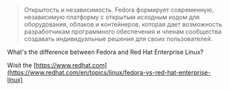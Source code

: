 > Открытость и независимость.
Fedora формирует современную, независимую платформу с открытым исходным кодом для оборудования, облаков и контейнеров, которая дает возможность разработчикам программного обеспечения и членам сообщества создавать индивидуальные решения для своих пользователей.

What's the difference between Fedora and Red Hat Enterprise Linux?

Wisit the [https://www.redhat.com](https://www.redhat.com/en/topics/linux/fedora-vs-red-hat-enterprise-linux)
